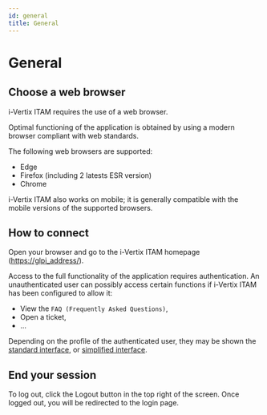 ```yaml
---
id: general
title: General
---
```


# General

## Choose a web browser

i-Vertix ITAM requires the use of a web browser.

Optimal functioning of the application is obtained by using a modern
browser compliant with web standards.

The following web browsers are supported:

- Edge
- Firefox (including 2 latests ESR version)
- Chrome

i-Vertix ITAM also works on mobile; it is generally compatible with the mobile
versions of the supported browsers.

## How to connect

Open your browser and go to the i-Vertix ITAM homepage
([https://glpi_address/](https://glpi_address)).

Access to the full functionality of the application requires
authentication. An unauthenticated user can possibly access certain
functions if i-Vertix ITAM has been configured to allow it:

- View the `FAQ (Frequently Asked Questions)`,
- Open a ticket,
- ...

Depending on the profile of the authenticated user, they may be shown
the [standard interface](standard_interface), or
[simplified interface](simplified_interface).

## End your session

To log out, click the Logout button in the top right of the screen. Once
logged out, you will be redirected to the login page.
